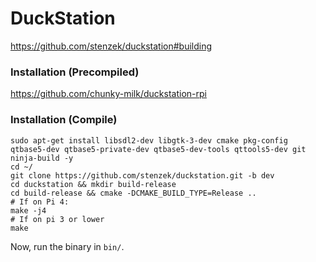 # DuckStation
https://github.com/stenzek/duckstation#building

### Installation (Precompiled)
https://github.com/chunky-milk/duckstation-rpi

### Installation (Compile)
```
sudo apt-get install libsdl2-dev libgtk-3-dev cmake pkg-config qtbase5-dev qtbase5-private-dev qtbase5-dev-tools qttools5-dev git ninja-build -y
cd ~/
git clone https://github.com/stenzek/duckstation.git -b dev
cd duckstation && mkdir build-release
cd build-release && cmake -DCMAKE_BUILD_TYPE=Release ..
# If on Pi 4:
make -j4
# If on pi 3 or lower
make
```
Now, run the binary in ```bin/```.
